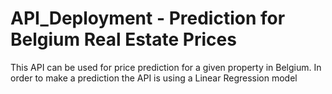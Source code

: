 # API_Deployment - Prediction for Belgium Real Estate Prices
This API can be used for price prediction for a given property in Belgium. In order to make a prediction the API is using a Linear Regression model
